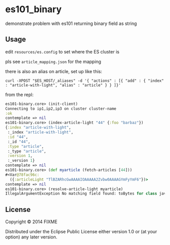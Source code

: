 # es101_binary

demonstrate problem with es101 returning binary field as string

## Usage

edit `resources/es.config` to set where the ES cluster is

pls see `article_mapping.json` for the mapping

there is also an alias on article, set up like this:
```
curl -XPOST "$ES_HOST/_aliases" -d '{ "actions" : [{ "add" : { "index" : "article-with-light", "alias" : "article" } } ]}'
```

from the repl:
```clj
es101-binary.core> (init-client)
Connecting to ip1,ip2,ip3 on cluster cluster-name
:ok
contemplate => nil
es101-binary.core> (index-article-light "44" {:foo "barbaz"})
{:index "article-with-light",
 :_index "article-with-light",
 :id "44",
 :_id "44",
 :type "article",
 :_type "article",
 :version 1,
 :_version 1}
contemplate => nil
es101-binary.core> (def myarticle (fetch-articles [44]))
#<Var@78fac96c:
  ({:articleLight "TlBZARhcGwAAAAIOAAAAA2Zvbw0AAAAGYmFyYmF6"})>
contemplate => nil
es101-binary.core> (resolve-article-light myarticle)
IllegalArgumentException No matching field found: toBytes for class java.lang.String  clojure.lang.Reflector.getInstanceField (Reflector.java:271)
```

## License

Copyright © 2014 FIXME

Distributed under the Eclipse Public License either version 1.0 or (at
your option) any later version.
